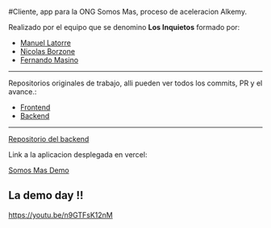 
#Cliente, app para la ONG Somos Mas, proceso de aceleracion Alkemy.

Realizado por el equipo que se denomino **Los Inquietos** formado por:
- [Manuel Latorre](https://github.com/ManuelLatorre98)
- [Nicolas Borzone](https://github.com/nhoga)
- [Fernando Masino](https://github.com/fom78)
<hr />

Repositorios originales de trabajo, alli pueden ver todos los commits, PR y el avance.:

- [Frontend](https://github.com/alkemyTech/OT172-client-js)
- [Backend](https://github.com/alkemyTech/OT172-server)

<hr />

[Repositorio del backend](https://github.com/fom78/alkemy-aceleracion-server)

Link a la aplicacion desplegada en vercel:

[Somos Mas Demo]()
## La demo day !!

https://youtu.be/n9GTFsK12nM